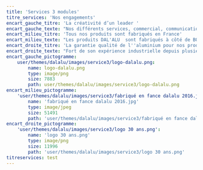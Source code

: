 ```yaml
---
title: 'Services 3 modules'
titre_services: 'Nos engagements'
encart_gauche_titre: 'La créativité d’un leader '
encart_gauche_texte: "Nos différents services, commercial, communication, technique et logistique sont sur un même site.<br>\r\nCompétence et qualité par une réactivité forte et un circuit court de fabrication et distribution.\r\n<br>\r\nDAL'ALU est adhérent à la FFF / Fédération Française de la Franchise.<br>\r\nLa FFF est la fédération représentative de la franchise qui, depuis sa création en 1971, met son expertise et son professionnalisme  au service de cette stratégie de développement des entreprises."
encart_milieu_titre: 'Tous nos produits sont fabriqués en France'
encart_milieu_texte: "Les produits DAL'ALU  sont fabriqués à côté de BORDEAUX en Gironde. </br>\r\nNous mettons à votre service une usine de production de 23 000 m², </br>\r\nUn production 100% française, du refendage des bobines qui servent à fabriquer sur chantier les produits profilés - gouttières, couvertines et joint debout- aux accessoires de pose qui complètent chaque gamme."
encart_droite_titre: 'La garantie qualité de l''aluminium pour nos produits'
encart_droite_texte: "Fort de son expérience industrielle depuis plusieurs décennies, DAL’ALU s’engage par la traçabilité de ses produits. <br>DAL’ALU garantit* 30 ans <br><\r\nla qualité de l’aluminium utilisé pour l’ensemble de ses gammes de produits."
encart_gauche_pictogramme:
    user/themes/dalalu/images/service3/logo-dalalu.png:
        name: logo-dalalu.png
        type: image/png
        size: 7883
        path: user/themes/dalalu/images/service3/logo-dalalu.png
encart_milieu_pictogramme:
    'user/themes/dalalu/images/service3/fabriqué en fance dalalu 2016.jpg':
        name: 'fabriqué en fance dalalu 2016.jpg'
        type: image/jpeg
        size: 51491
        path: 'user/themes/dalalu/images/service3/fabriqué en fance dalalu 2016.jpg'
encart_droite_pictogramme:
    'user/themes/dalalu/images/service3/logo 30 ans.png':
        name: 'logo 30 ans.png'
        type: image/png
        size: 11996
        path: 'user/themes/dalalu/images/service3/logo 30 ans.png'
titreservices: test
---
```


